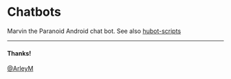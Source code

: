 
# Chatbots

Marvin the Paranoid Android chat bot. See also [hubot-scripts](hubot-scripts)

***

#### Thanks! 

[@ArleyM](http://twitter.com/ArleyM)
